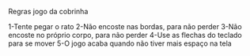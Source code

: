Regras jogo da cobrinha

1-Tente pegar o rato
2-Não encoste nas bordas, para não perder
3-Não encoste no próprio corpo, para não perder
4-Use as flechas do teclado para se mover
5-O jogo acaba quando não tiver mais espaço na tela
